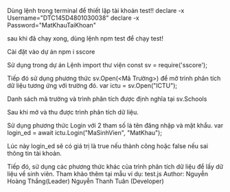 Dùng lệnh trong terminal để thiết lập tài khoản test!! declare -x Username="DTC145D4801030038" declare -x Password="MatKhauTaiKhoan"

sau khi đã chạy xong, dùng lệnh npm test để chạy test!

Cài đặt vào dự án npm i sscore

Sử dụng trong dự án Lệnh import thư viện const sv = require('sscore');

Tiếp đó sử dụng phương thức sv.Open(<Mã Trường>) để mở trình phân tích dữ liệu tương ứng với trường đó. var ictu = sv.Open("ICTU");

Danh sách mã trường và trình phân tích được định nghĩa tại sv.Schools

Sau khi mở và thu được trình phân tích dữ liệu.

Sử dụng phương thức Login với 2 tham số là tên đăng nhập và mật khẩu. var login_ed = await ictu.Login("MaSinhVien", "MatKhau");

Lúc này login_ed sẽ có giá trị là true nếu thành công hoặc false nếu sai thông tin tài khoản.

Tiếp đó, sử dụng các phương thức khác của trình phân tích dữ liệu để lấy dữ liệu về sinh viên. Tham khảo thêm tại mẫu ví dụ: test.js Author: Nguyễn Hoàng Thắng(Leader) Nguyễn Thanh Tuân (Developer)